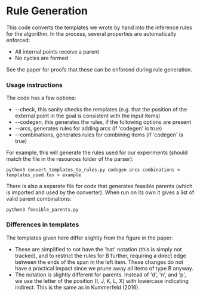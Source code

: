 # Rule Generation

This code converts the templates we wrote by hand into the inference rules for the algorithm.
In the process, several properties are automatically enforced:

- All internal points receive a parent
- No cycles are formed

See the paper for proofs that these can be enforced during rule generation.

### Usage instructions

The code has a few options:

- --check, this sanity checks the remplates (e.g. that the position of the external point in the goal is consistent with the input items)
- --codegen, this generates the rules, if the following options are present
- --arcs, generates rules for adding arcs (if 'codegen' is true)
- --combinations, generates rules for combining items (if 'codegen' is true)

For example, this will generate the rules used for our experiments (should match the file in the resources folder of the parser):

```
python3 convert_templates_to_rules.py codegen arcs combinations < templates_used.tex > example
```

There is also a separate file for code that generates feasible parents (which is imported and used by the converter).
When run on its own it gives a list of valid parent combinations:

```
python3 feasible_parents.py
```

### Differences in templates

The templates given here differ slightly from the figure in the paper:

- These are simplified to not have the 'hat' notation (this is simply not tracked), and to restrict the rules for B further, requiring a direct edge between the ends of the span in the left item. These changes do not have a practical impact since we prune away all items of type B anyway.
- The notation is slightly different for parents. Instead of 'd', 'n', and 'p', we use the letter of the position (I, J, K, L, X) with lowercase indicating indirect. This is the same as in Kummerfeld (2016).
